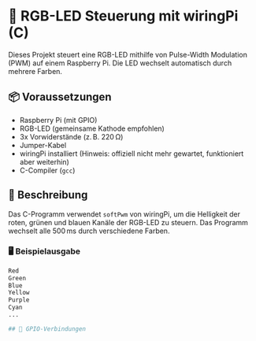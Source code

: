 # 🌈 RGB-LED Steuerung mit wiringPi (C)

Dieses Projekt steuert eine RGB-LED mithilfe von Pulse-Width Modulation (PWM) auf einem Raspberry Pi. Die LED wechselt automatisch durch mehrere Farben.

## 📦 Voraussetzungen

- Raspberry Pi (mit GPIO)
- RGB-LED (gemeinsame Kathode empfohlen)
- 3x Vorwiderstände (z. B. 220 Ω)
- Jumper-Kabel
- wiringPi installiert (Hinweis: offiziell nicht mehr gewartet, funktioniert aber weiterhin)
- C-Compiler (`gcc`)

## 🧠 Beschreibung

Das C-Programm verwendet `softPwm` von wiringPi, um die Helligkeit der roten, grünen und blauen Kanäle der RGB-LED zu steuern. Das Programm wechselt alle 500 ms durch verschiedene Farben.

### 🖥️ Beispielausgabe

```bash
Red
Green
Blue
Yellow
Purple
Cyan
...

## 🔌 GPIO-Verbindungen



